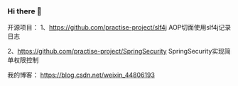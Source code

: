 ### Hi there 👋
开源项目：
1、https://github.com/practise-project/slf4j  AOP切面使用slf4j记录日志

2、https://github.com/practise-project/SpringSecurity   SpringSecurity实现简单权限控制

我的博客：
https://blog.csdn.net/weixin_44806193
